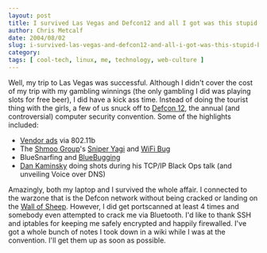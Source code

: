 ```yaml
---
layout: post
title: I survived Las Vegas and Defcon12 and all I got was this stupid blog posting
author: Chris Metcalf
date: 2004/08/02
slug: i-survived-las-vegas-and-defcon12-and-all-i-got-was-this-stupid-blog-posting
category: 
tags: [ cool-tech, linux, me, technology, web-culture ]
---
```


Well, my trip to Las Vegas was successful. Although I didn't cover the cost of my trip with my gambling winnings (the only gambling I did was playing slots for free beer), I did have a kick ass time.
Instead of doing the tourist thing with the girls, a few of us snuck off to <a href="http://www.defcon.org/html/defcon-12/dc-12-index.html">Defcon 12</a>, the annual (and controversial) computer security convention. Some of the highlights included:
<ul>
	<li><a href="/uploads/essid-ads.png">Vendor ads</a> via 802.11b</li>
	<li>The <a href="http://www.shmoo.com">Shmoo Group</a>'s <a href="http://www.engadget.com/entry/4508373394872473/">Sniper Yagi</a> and <a href="http://www.engadget.com/entry/7166397862995041/">WiFi Bug</a></li>
	<li>BlueSnarfing and <a href="http://agentsmith.salzburgresearch.at/agentsmith_projects_bluebug.html">BlueBugging</a></li>
	<li><a href="http://www.doxpara.com/">Dan Kaminsky</a> doing shots during his TCP/IP Black Ops talk (and unveiling Voice over DNS)</li>
</ul>
Amazingly, both my laptop and I survived the whole affair. I connected to the warzone that is the Defcon network without being cracked or landing on the <a href="http://forum.defcon.org/showthread.php?t=2197">Wall of Sheep</a>. However, I did get portscanned at least 4 times and somebody even attempted to crack me via Bluetooth. I'd like to thank SSH and iptables for keeping me safely encrypted and happily firewalled.
I've got a whole bunch of notes I took down in a wiki while I was at the convention. I'll get them up as soon as possible.
